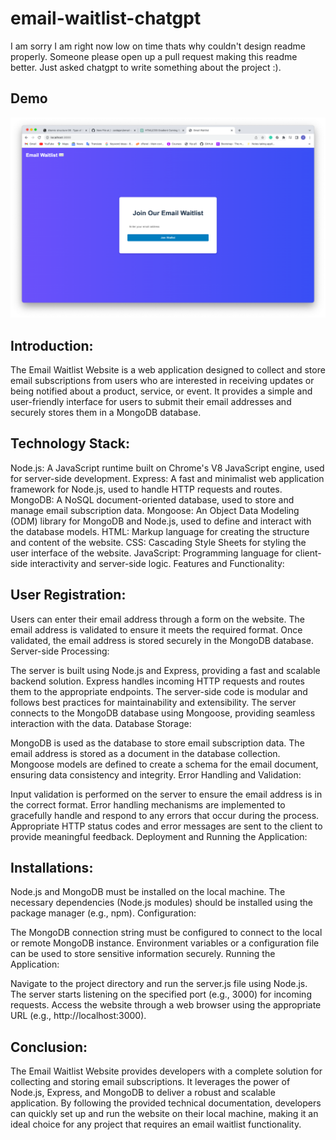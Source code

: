 # email-waitlist-chatgpt

I am sorry I am right now low on time thats why couldn't design readme properly. Someone please open up a pull request making this readme better. Just asked chatgpt to write something about the project :).

## Demo

<img src="./demo.png" alt="Demo of the project" />

## Introduction:

The Email Waitlist Website is a web application designed to collect and store email subscriptions from users who are interested in receiving updates or being notified about a product, service, or event. It provides a simple and user-friendly interface for users to submit their email addresses and securely stores them in a MongoDB database.

## Technology Stack:

Node.js: A JavaScript runtime built on Chrome's V8 JavaScript engine, used for server-side development.
Express: A fast and minimalist web application framework for Node.js, used to handle HTTP requests and routes.
MongoDB: A NoSQL document-oriented database, used to store and manage email subscription data.
Mongoose: An Object Data Modeling (ODM) library for MongoDB and Node.js, used to define and interact with the database models.
HTML: Markup language for creating the structure and content of the website.
CSS: Cascading Style Sheets for styling the user interface of the website.
JavaScript: Programming language for client-side interactivity and server-side logic.
Features and Functionality:

## User Registration:

Users can enter their email address through a form on the website.
The email address is validated to ensure it meets the required format.
Once validated, the email address is stored securely in the MongoDB database.
Server-side Processing:

The server is built using Node.js and Express, providing a fast and scalable backend solution.
Express handles incoming HTTP requests and routes them to the appropriate endpoints.
The server-side code is modular and follows best practices for maintainability and extensibility.
The server connects to the MongoDB database using Mongoose, providing seamless interaction with the data.
Database Storage:

MongoDB is used as the database to store email subscription data.
The email address is stored as a document in the database collection.
Mongoose models are defined to create a schema for the email document, ensuring data consistency and integrity.
Error Handling and Validation:

Input validation is performed on the server to ensure the email address is in the correct format.
Error handling mechanisms are implemented to gracefully handle and respond to any errors that occur during the process.
Appropriate HTTP status codes and error messages are sent to the client to provide meaningful feedback.
Deployment and Running the Application:

## Installations:

Node.js and MongoDB must be installed on the local machine.
The necessary dependencies (Node.js modules) should be installed using the package manager (e.g., npm).
Configuration:

The MongoDB connection string must be configured to connect to the local or remote MongoDB instance.
Environment variables or a configuration file can be used to store sensitive information securely.
Running the Application:

Navigate to the project directory and run the server.js file using Node.js.
The server starts listening on the specified port (e.g., 3000) for incoming requests.
Access the website through a web browser using the appropriate URL (e.g., http://localhost:3000).

## Conclusion:

The Email Waitlist Website provides developers with a complete solution for collecting and storing email subscriptions. It leverages the power of Node.js, Express, and MongoDB to deliver a robust and scalable application. By following the provided technical documentation, developers can quickly set up and run the website on their local machine, making it an ideal choice for any project that requires an email waitlist functionality.

